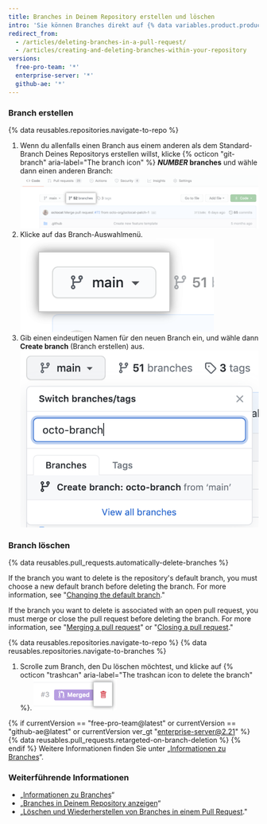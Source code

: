 ```yaml
---
title: Branches in Deinem Repository erstellen und löschen
intro: 'Sie können Branches direkt auf {% data variables.product.product_name %} erstellen oder löschen.'
redirect_from:
  - /articles/deleting-branches-in-a-pull-request/
  - /articles/creating-and-deleting-branches-within-your-repository
versions:
  free-pro-team: '*'
  enterprise-server: '*'
  github-ae: '*'
---
```


### Branch erstellen

{% data reusables.repositories.navigate-to-repo %}

1. Wenn du allenfalls einen Branch aus einem anderen als dem Standard-Branch Deines Repositorys erstellen willst, klicke {% octicon "git-branch" aria-label="The branch icon" %} **<em>NUMBER</em> branches** und wähle dann einen anderen Branch: ![Branches-Link auf der Übersichtsseite](/assets/images/help/branches/branches-link.png)
1. Klicke auf das Branch-Auswahlmenü. ![Branch-Auswahlmenü](/assets/images/help/branch/branch-selection-dropdown.png)
1. Gib einen eindeutigen Namen für den neuen Branch ein, und wähle dann **Create branch** (Branch erstellen) aus. ![Textfeld zur Branch-Erstellung](/assets/images/help/branch/branch-creation-text-box.png)

### Branch löschen

{% data reusables.pull_requests.automatically-delete-branches %}

If the branch you want to delete is the repository's default branch, you must choose a new default branch before deleting the branch. For more information, see "[Changing the default branch](/github/administering-a-repository/changing-the-default-branch)."

If the branch you want to delete is associated with an open pull request, you must merge or close the pull request before deleting the branch. For more information, see "[Merging a pull request](/github/collaborating-with-issues-and-pull-requests/merging-a-pull-request)" or "[Closing a pull request](/github/collaborating-with-issues-and-pull-requests/closing-a-pull-request)."

{% data reusables.repositories.navigate-to-repo %}
{% data reusables.repositories.navigate-to-branches %}
1. Scrolle zum Branch, den Du löschen möchtest, und klicke auf {% octicon "trashcan" aria-label="The trashcan icon to delete the branch" %}. ![Branch löschen](/assets/images/help/branches/branches-delete.png)

{% if currentVersion == "free-pro-team@latest" or currentVersion == "github-ae@latest" or currentVersion ver_gt "enterprise-server@2.21" %}
{% data reusables.pull_requests.retargeted-on-branch-deletion %}
{% endif %}
Weitere Informationen finden Sie unter „[Informationen zu Branches](/github/collaborating-with-issues-and-pull-requests/about-branches#working-with-branches)“.

### Weiterführende Informationen

- „[Informationen zu Branches](/github/collaborating-with-issues-and-pull-requests/about-branches)“
- „[Branches in Deinem Repository anzeigen](/github/administering-a-repository/viewing-branches-in-your-repository)“
- „[Löschen und Wiederherstellen von Branches in einem Pull Request](/github/administering-a-repository/deleting-and-restoring-branches-in-a-pull-request)."
